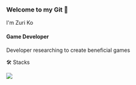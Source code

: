 ### Welcome to my Git 👋
I'm Zuri Ko

#### Game Developer
Developer researching to create beneficial games

🛠️ Stacks

<img src="https://img.shields.io/badge/c-#A8B9CC?style=flat-square&logo=c&logoColor=white"/>

